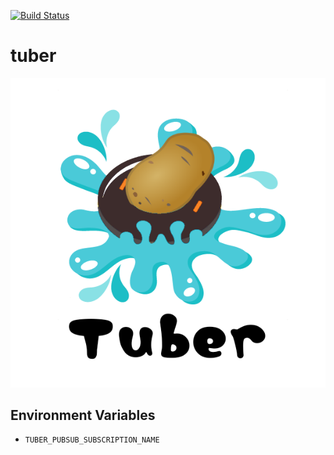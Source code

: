 [![Build Status](https://dev.azure.com/freshly-oss/tuber/_apis/build/status/Freshly.tuber?branchName=master)](https://dev.azure.com/freshly-oss/tuber/_build/latest?definitionId=1&branchName=master)
# tuber 

![logo](logo.png)

## Environment Variables
* `TUBER_PUBSUB_SUBSCRIPTION_NAME`
